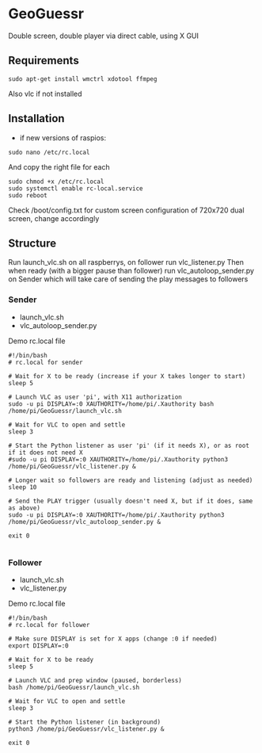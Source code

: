 # GeoGuessr
Double screen, double player via direct cable, using X GUI

## Requirements
```
sudo apt-get install wmctrl xdotool ffmpeg
```
Also vlc if not installed

## Installation
- if new versions of raspios:
```
sudo nano /etc/rc.local
```
And copy the right file for each
```
sudo chmod +x /etc/rc.local
sudo systemctl enable rc-local.service
sudo reboot
```
Check /boot/config.txt for custom screen configuration of 720x720 dual screen, change accordingly

## Structure

Run launch_vlc.sh on all raspberrys, on follower run vlc_listener.py
Then when ready (with a bigger pause than follower) run vlc_autoloop_sender.py on Sender which will take care of sending the play messages to followers

### Sender
- launch_vlc.sh 
- vlc_autoloop_sender.py

Demo rc.local file
```
#!/bin/bash
# rc.local for sender

# Wait for X to be ready (increase if your X takes longer to start)
sleep 5

# Launch VLC as user 'pi', with X11 authorization
sudo -u pi DISPLAY=:0 XAUTHORITY=/home/pi/.Xauthority bash /home/pi/GeoGuessr/launch_vlc.sh

# Wait for VLC to open and settle
sleep 3

# Start the Python listener as user 'pi' (if it needs X), or as root if it does not need X
#sudo -u pi DISPLAY=:0 XAUTHORITY=/home/pi/.Xauthority python3 /home/pi/GeoGuessr/vlc_listener.py &

# Longer wait so followers are ready and listening (adjust as needed)
sleep 10

# Send the PLAY trigger (usually doesn't need X, but if it does, same as above)
sudo -u pi DISPLAY=:0 XAUTHORITY=/home/pi/.Xauthority python3 /home/pi/GeoGuessr/vlc_autoloop_sender.py &

exit 0


```

### Follower
- launch_vlc.sh 
- vlc_listener.py

Demo rc.local file
```
#!/bin/bash
# rc.local for follower

# Make sure DISPLAY is set for X apps (change :0 if needed)
export DISPLAY=:0

# Wait for X to be ready
sleep 5

# Launch VLC and prep window (paused, borderless)
bash /home/pi/GeoGuessr/launch_vlc.sh

# Wait for VLC to open and settle
sleep 3

# Start the Python listener (in background)
python3 /home/pi/GeoGuessr/vlc_listener.py &

exit 0
```
